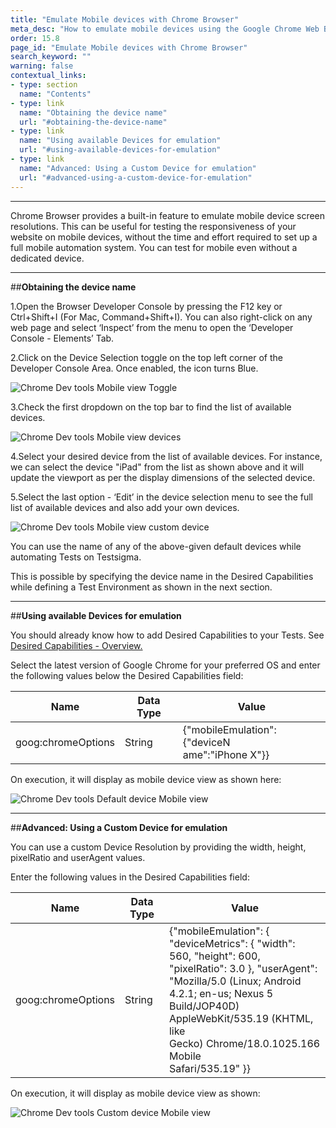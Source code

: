```yaml
---
title: "Emulate Mobile devices with Chrome Browser"
meta_desc: "How to emulate mobile devices using the Google Chrome Web Browser for Mobile Websites"
order: 15.8
page_id: "Emulate Mobile devices with Chrome Browser"
search_keyword: ""
warning: false
contextual_links:
- type: section
  name: "Contents"
- type: link
  name: "Obtaining the device name"
  url: "#obtaining-the-device-name"
- type: link
  name: "Using available Devices for emulation"
  url: "#using-available-devices-for-emulation"
- type: link
  name: "Advanced: Using a Custom Device for emulation"
  url: "#advanced-using-a-custom-device-for-emulation"
---
```


---

Chrome Browser provides a built-in feature to emulate mobile device screen resolutions. This can be useful for testing the responsiveness of your website on mobile devices, without the time and effort required to set up a full mobile automation system. You can test for mobile even without a dedicated device.

---
##**Obtaining the device name**

1.Open the Browser Developer Console by pressing the F12 key or Ctrl+Shift+I (For Mac, Command+Shift+I). You can also right-click on any web page and select ‘Inspect’ from the menu to open the ‘Developer Console - Elements’ Tab.

2.Click on the Device Selection toggle on the top left corner of the Developer Console Area. Once enabled, the icon turns Blue.

![Chrome Dev tools Mobile view Toggle](https://docs.testsigma.com/images/emulate-mobile-devices-with-chrome/chrome-dev-tools-mobile-view-toggle.png)

3.Check the first dropdown on the top bar to find the list of available devices.

![Chrome Dev tools Mobile view devices](https://docs.testsigma.com/images/emulate-mobile-devices-with-chrome/chrome-dev-tools-mobile-view-devices.png)

4.Select your desired device from the list of available devices.
For instance, we can select the device "iPad" from the list as shown above and it will update the viewport as per the display dimensions of the selected device.

5.Select the last option - ‘Edit’ in the device selection menu to see the full list of available devices and also add your own devices.

![Chrome Dev tools Mobile view custom device](https://docs.testsigma.com/images/emulate-mobile-devices-with-chrome/chrome-dev-tools-mobile-view-custom-device.png)

You can use the name of any of the above-given default devices while automating Tests on Testsigma. 

This is possible by specifying the device name in the Desired Capabilities while defining a Test Environment as shown in the next section.

---
##**Using available Devices for emulation**

You should already know how to add Desired Capabilities to your Tests. See [Desired Capabilities - Overview.](https://testsigma.com/docs/desired-capabilities/overview/)

Select the latest version of Google Chrome for your preferred OS and enter the following values below the Desired Capabilities field:

|Name|Data Type|Value|
|---|---|---|
|goog:chromeOptions|String|{"mobileEmulation":{"deviceN<br>ame":"iPhone X"}}|

On execution, it will display as mobile device view as shown here:

![Chrome Dev tools Default device Mobile view](https://docs.testsigma.com/images/emulate-mobile-devices-with-chrome/chrome-dev-tools-default-device-mobile-view.png)

---
##**Advanced: Using a Custom Device for emulation**

You can use a custom Device Resolution by providing the width, height, pixelRatio and userAgent values.

Enter the following values in the Desired Capabilities field:

|Name|Data Type|Value|
|---|---|---|
|goog:chromeOptions|String|{"mobileEmulation": { "deviceMetrics": { "width": <br>560, "height": 600, "pixelRatio": 3.0    }, "userAgent": <br>"Mozilla/5.0 (Linux; Android 4.2.1; en-us; Nexus 5 <br>Build/JOP40D) AppleWebKit/535.19 (KHTML, like <br>Gecko) Chrome/18.0.1025.166 Mobile <br>Safari/535.19"  }}|

On execution, it will display as mobile device view as shown:

![Chrome Dev tools Custom device Mobile view](https://docs.testsigma.com/images/emulate-mobile-devices-with-chrome/chrome-dev-tools-custom-device-mobile-view.png)




